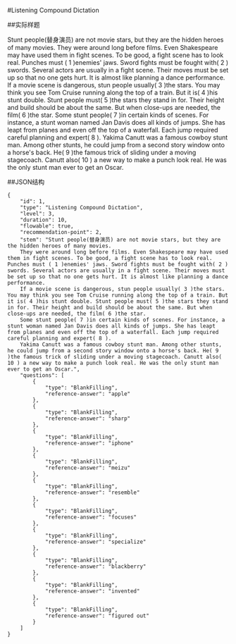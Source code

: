 #Listening Compound Dictation

##实际样题

Stunt people(替身演员) are not movie stars, but they are the hidden heroes of many movies. 
They were around long before films. Even Shakespeare may have used them in fight scenes. To be good, a fight scene has to look real. Punches must ( 1 )enemies' jaws. Sword fights must be fought with( 2 ) swords. Several actors are usually in a fight scene. Their moves must be set up so that no one gets hurt. It is almost like planning a dance performance. 
If a movie scene is dangerous, stun people usually( 3 )the stars. You may think you see Tom Cruise running along the top of a train. But it is( 4 )his stunt double. Stunt people must( 5 )the stars they stand in for. Their height and build should be about the same. But when close-ups are needed, the film( 6 )the star. 
Some stunt people( 7 )in certain kinds of scenes. For instance, a stunt woman named Jan Davis does all kinds of jumps. She has leapt from planes and even off the top of a waterfall. Each jump required careful planning and expert( 8 ). 
Yakima Canutt was a famous cowboy stunt man. Among other stunts, he could jump from a second story window onto a horse's back. He( 9 )the famous trick of sliding under a moving stagecoach. Canutt also( 10 ) a new way to make a punch look real. He was the only stunt man ever to get an Oscar.

##JSON结构

	{
		"id": 1,
		"type": "Listening Compound Dictation",
		"level": 3,
		"duration": 10,
		"flowable": true,
		"recommendation-point": 2,
		"stem": "Stunt people(替身演员) are not movie stars, but they are the hidden heroes of many movies. 
        They were around long before films. Even Shakespeare may have used them in fight scenes. To be good, a fight scene has to look real. Punches must ( 1 )enemies' jaws. Sword fights must be fought with( 2 ) swords. Several actors are usually in a fight scene. Their moves must be set up so that no one gets hurt. It is almost like planning a dance performance. 
        If a movie scene is dangerous, stun people usually( 3 )the stars. You may think you see Tom Cruise running along the top of a train. But it is( 4 )his stunt double. Stunt people must( 5 )the stars they stand in for. Their height and build should be about the same. But when close-ups are needed, the film( 6 )the star. 
        Some stunt people( 7 )in certain kinds of scenes. For instance, a stunt woman named Jan Davis does all kinds of jumps. She has leapt from planes and even off the top of a waterfall. Each jump required careful planning and expert( 8 ). 
        Yakima Canutt was a famous cowboy stunt man. Among other stunts, he could jump from a second story window onto a horse's back. He( 9 )the famous trick of sliding under a moving stagecoach. Canutt also( 10 ) a new way to make a punch look real. He was the only stunt man ever to get an Oscar.",
		"questions": [
			{
				"type": "BlankFilling",
				"reference-answer": "apple"
			},
			{
				"type": "BlankFilling",
				"reference-answer": "sharp"
			},
			{
				"type": "BlankFilling",
				"reference-answer": "iphone"
			},
			{
				"type": "BlankFilling",
				"reference-answer": "meizu"
			},
			{
				"type": "BlankFilling",
				"reference-answer": "resemble"
			},
			{
				"type": "BlankFilling",
				"reference-answer": "focuses"
			},
			{
				"type": "BlankFilling",
				"reference-answer": "specialize"
			},
			{
				"type": "BlankFilling",
				"reference-answer": "blackberry"
			},
			{
				"type": "BlankFilling",
				"reference-answer": "invented"
			},
			{
				"type": "BlankFilling",
				"reference-answer": "figured out"
			}
		]
	}
